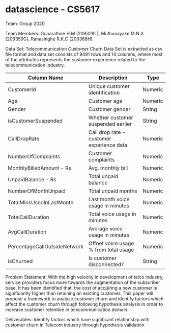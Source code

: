 # datascience - CS5617

Team: Group 2020

Team Members: Gunarathne H.M (209328L), Muthunayake M.N.A (209359G), Ranasinghe R.K.C (209368H)

Data Set:  Telecommunication Customer Churn Data Set is extracted as csv file format and data set consists of 9491 rows and 14 columns, where most of the attributes represents the customer experience related to the telecommunication industry.

|Column Name					        | Description								                  | Type	 	|
|-----------------------------|---------------------------------------------|---------|
|CustomerId					          | Unique customer identification 			        | Numeric	|	
|Age							            | Customer age								                | Numeric	|
|Gender						            | Customer gender							                | String	|
|isCustomerSuspended			    | Whether customer suspended earlier		      | String	|
|CallDropRate				          | Call drop rate - customer experience data   | Numeric	|
|NumberOfComplaints			      | Customer complaints						              | Numeric	|
|MonthlyBilledAmount - Rs	    | Avg. monthly bill							              | Numeric	|
|UnpaidBalance - Rs			      | Total unpaid balance						            | Numeric	|
|NumberOfMonthUnpaid			    | Total unpaid months						              | Numeric	|
|TotalMinsUsedInLastMonth	    | Last month voice usage in minutes			      | Numeric	|
|TotalCallDuration			      | Total voice usage in minutes				        | Numeric	|
|AvgCallDuration				      | Average voice usage in minutes			        | Numeric	|
|PercentageCallOutsideNetwork | Offnet voice usage % from total usage 	    | Numeric	|
|isChurned					          | Is customer disconnected?					          | String	|


Problem Statement:  With the high velocity in development of telco industry, service providers focus more towards the augmentation of the subscriber base. It has been identified that, the cost of acquiring a new customer is significantly higher than retaining an existing customer. This paper will propose a framework to analyze customer churn and identify factors which affect the customer churn through following hypothesis analysis in order to increase customer retention in telecommunication domain. 

Deliverables: Identify factors which have significant relationship with customer churn in Telecom industry through hypothesis validation